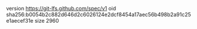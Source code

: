 version https://git-lfs.github.com/spec/v1
oid sha256:b0054b2c882d646d2c6026124e2dcf8454a17aec56b498b2a91c25e1aecef31e
size 2960
